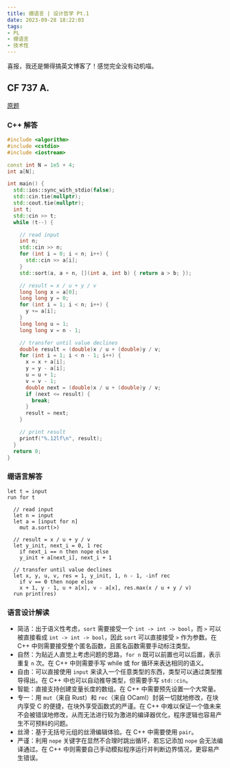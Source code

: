 ```yaml
---
title: 绷语言 | 设计哲学 Pt.1
date: 2023-09-28 18:22:03
tags:
- PL
- 绷语言
- 技术性
---
```


喜报，我还是懒得搞英文博客了！感觉完全没有动机喵。

## CF 737 A.

[原题](https://codeforces.com/contest/1557/problem/A)

### C++ 解答

```cpp
#include <algorithm>
#include <cstdio>
#include <iostream>

const int N = 1e5 + 4;
int a[N];

int main() {
  std::ios::sync_with_stdio(false);
  std::cin.tie(nullptr);
  std::cout.tie(nullptr);
  int t;
  std::cin >> t;
  while (t--) {

    // read input
    int n;
    std::cin >> n;
    for (int i = 0; i < n; i++) {
      std::cin >> a[i];
    }
    std::sort(a, a + n, [](int a, int b) { return a > b; });

    // result = x / u + y / v
    long long x = a[0];
    long long y = 0;
    for (int i = 1; i < n; i++) {
      y += a[i];
    }
    long long u = 1;
    long long v = n - 1;

    // transfer until value declines
    double result = (double)x / u + (double)y / v;
    for (int i = 1; i < n - 1; i++) {
      x = x + a[i];
      y = y - a[i];
      u = u + 1;
      v = v - 1;
      double next = (double)x / u + (double)y / v;
      if (next <= result) {
        break;
      }
      result = next;
    }

    // print result
    printf("%.12lf\n", result);
  }
  return 0;
}
```

### 绷语言解答

```
let t = input
run for t

  // read input
  let n = input
  let a = [input for n]
    mut a.sort(>)

  // result = x / u + y / v
  let y_init, next_i = 0, 1 rec
    if next_i == n then nope else
    y_init + a[next_i], next_i + 1

  // transfer until value declines
  let x, y, u, v, res = 1, y_init, 1, n - 1, -inf rec
    if v == 0 then nope else
    x + 1, y - 1, u + a[x], v - a[x], res.max(x / u + y / v)
  run print(res)
```

### 语言设计解读

- 简洁：出于语义性考虑，`sort` 需要接受一个 `int -> int -> bool`，而 `>` 可以被直接看成 `int -> int -> bool`，因此 `sort` 可以直接接受 `>` 作为参数。在 C++ 中则需要接受整个匿名函数，且匿名函数需要手动标注类型。
- 自然：为贴近人直觉上考虑问题的思路，`for n` 既可以前置也可以后置，表示重复 `n` 次。在 C++ 中则需要手写 while 或 for 循环来表达相同的语义。
- 自由：可以直接使用 `input` 来读入一个任意类型的东西，类型可以通过类型推导得出。在 C++ 中也可以自动推导类型，但需要手写 `std::cin`。
- 智能：直接支持创建变量长度的数组。在 C++ 中需要预先设置一个大常量。
- 专一：用 `mut`（来自 Rust）和 `rec`（来自 OCaml）封装一切就地修改，在块内享受 C 的便捷，在块外享受函数式的严谨。在 C++ 中难以保证一个值未来不会被错误地修改，从而无法进行较为激进的编译器优化，程序逻辑也容易产生不可预料的问题。
- 丝滑：基于无括号元组的丝滑编辑体验。在 C++ 中需要使用 `pair`。
- 严谨：利用 `nope` 关键字在显然不合理时跳出循环，若忘记添加 `nope` 会无法编译通过。在 C++ 中则需要自己手动模拟程序运行并判断边界情况，更容易产生错误。
